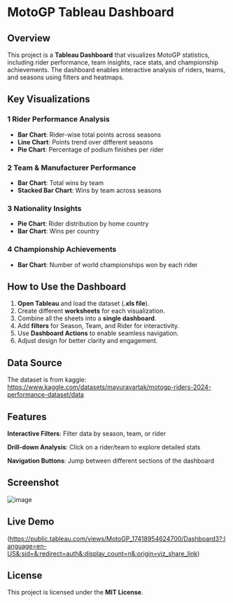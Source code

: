 # MotoGP Tableau Dashboard

## Overview
This project is a **Tableau Dashboard** that visualizes MotoGP statistics, including rider performance, team insights, race stats, and championship achievements. The dashboard enables interactive analysis of riders, teams, and seasons using filters and heatmaps.

## Key Visualizations

### 1️ Rider Performance Analysis
- **Bar Chart**: Rider-wise total points across seasons
- **Line Chart**: Points trend over different seasons
- **Pie Chart**: Percentage of podium finishes per rider

### 2️ Team & Manufacturer Performance
- **Bar Chart**: Total wins by team
- **Stacked Bar Chart**: Wins by team across seasons

### 3 Nationality Insights
- **Pie Chart**: Rider distribution by home country
- **Bar Chart**: Wins per country

### 4 Championship Achievements
- **Bar Chart**: Number of world championships won by each rider

## How to Use the Dashboard
1. **Open Tableau** and load the dataset (**.xls file**).
2. Create different **worksheets** for each visualization.
3. Combine all the sheets into a **single dashboard**.
4. Add **filters** for Season, Team, and Rider for interactivity.
5. Use **Dashboard Actions** to enable seamless navigation.
6. Adjust design for better clarity and engagement.

## Data Source
The dataset is from kaggle:
https://www.kaggle.com/datasets/mayuravartak/motogp-riders-2024-performance-dataset/data

## Features
**Interactive Filters**: Filter data by season, team, or rider

**Drill-down Analysis**: Click on a rider/team to explore detailed stats

**Navigation Buttons**: Jump between different sections of the dashboard

## Screenshot
![image](https://github.com/user-attachments/assets/bc33b52e-7aad-477c-a7d0-14c48c011ee1)



## Live Demo
(https://public.tableau.com/views/MotoGP_17418954624700/Dashboard3?:language=en-US&:sid=&:redirect=auth&:display_count=n&:origin=viz_share_link)

## License
This project is licensed under the **MIT License**.

